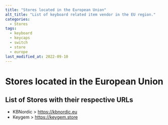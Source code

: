```yaml
---
title: "Stores located in the European Union"
alt_title: "List of keyboard related item vendor in the EU region."
categories:
  - Stores
tags:
  - keyboard
  - keycaps
  - switch
  - store
  - europe
last_modified_at: 2022-09-10
---
```



# Stores located in the European Union

## List of Stores with their respective URLs

* KBNordic > https://kbnordic.eu
* Keygem > https://keygem.store
